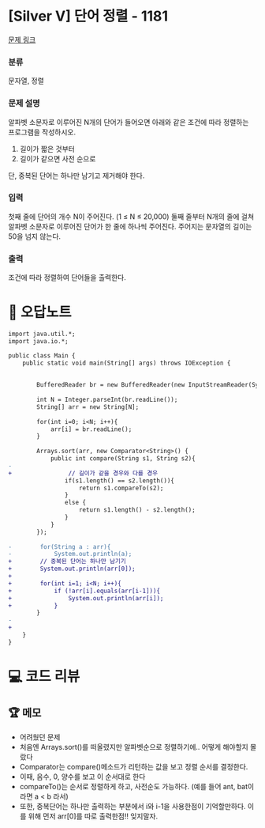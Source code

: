# [Silver V] 단어 정렬 - 1181 

[문제 링크](https://www.acmicpc.net/problem/1181) 

### 분류

문자열, 정렬

### 문제 설명

<p>알파벳 소문자로 이루어진 N개의 단어가 들어오면 아래와 같은 조건에 따라 정렬하는 프로그램을 작성하시오.</p>

<ol>
	<li>길이가 짧은 것부터</li>
	<li>길이가 같으면 사전 순으로</li>
</ol>

<p>단, 중복된 단어는 하나만 남기고 제거해야 한다.</p>

### 입력 

 <p>첫째 줄에 단어의 개수 N이 주어진다. (1 ≤ N ≤ 20,000) 둘째 줄부터 N개의 줄에 걸쳐 알파벳 소문자로 이루어진 단어가 한 줄에 하나씩 주어진다. 주어지는 문자열의 길이는 50을 넘지 않는다.</p>

### 출력 

 <p>조건에 따라 정렬하여 단어들을 출력한다.</p>



#  🚀  오답노트 

```diff
import java.util.*;
import java.io.*;

public class Main {
    public static void main(String[] args) throws IOException {
        
        
        BufferedReader br = new BufferedReader(new InputStreamReader(System.in));
        
        int N = Integer.parseInt(br.readLine());
        String[] arr = new String[N];
        
        for(int i=0; i<N; i++){
            arr[i] = br.readLine();
        }
        
        Arrays.sort(arr, new Comparator<String>() {
            public int compare(String s1, String s2){
-                
+                // 길이가 같을 경우와 다를 경우
                if(s1.length() == s2.length()){
                    return s1.compareTo(s2);
                }
                else {
                    return s1.length() - s2.length();
                }
            }
        });
        
-        for(String a : arr){
-            System.out.println(a);
+        // 중복된 단어는 하나만 남기기
+        System.out.println(arr[0]);
+        
+        for(int i=1; i<N; i++){
+            if (!arr[i].equals(arr[i-1])){
+                System.out.println(arr[i]);        
+            }
        }
-        
+       
    }
}

```

# 💻 코드 리뷰




 ## 🏆 메모 

- 어려웠던 문제
- 처음엔 Arrays.sort()를 떠올렸지만 알파벳순으로 정렬하기에.. 어떻게 해야할지 몰랐다
- Comparator는 compare()메소드가 리턴하는 값을 보고 정렬 순서를 결정한다.
- 이때, 음수, 0, 양수를 보고 이 순서대로 한다
- compareTo()는 순서로 정렬하게 하고, 사전순도 가능하다. (예를 들어 ant, bat이라면 a < b 라서)
- 또한, 중복단어는 하나만 출력하는 부분에서 i와 i-1을 사용한점이 기억할만하다. 이를 위해 먼저 arr[0]를 따로 출력한점!! 잊지말자. 